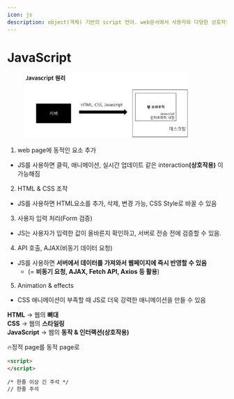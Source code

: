 ```yaml
---
icon: js
description: object(객체) 기반의 script 언어. web문서에서 사용자와 다양한 상호작용
---
```


# JavaScript

<div align="left"><figure><img src="../../../../.gitbook/assets/image.png" alt="" width="375"><figcaption></figcaption></figure></div>

1. web page에 동적인 요소 추가

* JS를 사용하면 클릭, 애니메이션, 실시간 업데이트 같은 interactio&#x6E;**(상호작용)** 이 가능해짐

2. HTML & CSS 조작

* JS를 사용하면 HTML요소를 추가, 삭제, 변경 가능, CSS Style로 바꿀 수 있음

3. 사용자 입력 처리(Form 검증)

* JS는 사용자가 입력한 값이 올바른지 확인하고, 서버로 전송 전에 검증할 수 있음.

4. API 호출, AJAX(비동기 데이터 요청)

* JS를 사용하면 **서버에서 데이터를 가져와서 웹페이지에 즉시 반영할 수 있음**
  * (= **비동기 요청, AJAX, Fetch API, Axios 등 활용**)

5. Animation & effects

* CSS 애니메이션이 부족할 때 JS로 더욱 강력한 애니메이션을 만들 수 있음



**HTML** → 웹의 **뼈대**\
**CSS** → 웹의 **스타일링**\
**JavaScript** → 웹의 **동작 & 인터랙션(상호작용)**

:fire:정적 page를 동적 page로



```html
<script>
</script>
```

```html
/* 한줄 이상 긴 주석 */
// 한줄 주석
```
